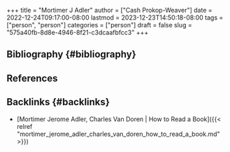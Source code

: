 +++
title = "Mortimer J Adler"
author = ["Cash Prokop-Weaver"]
date = 2022-12-24T09:17:00-08:00
lastmod = 2023-12-23T14:50:18-08:00
tags = ["person", "person"]
categories = ["person"]
draft = false
slug = "575a40fb-8d8e-4946-8f21-c3dcaafbfcc3"
+++

## Bibliography {#bibliography}

## References

<style>.csl-entry{text-indent: -1.5em; margin-left: 1.5em;}</style><div class="csl-bib-body">
</div>



## Backlinks {#backlinks}

-   [Mortimer Jerome Adler, Charles Van Doren | How to Read a Book]({{< relref "mortimer_jerome_adler_charles_van_doren_how_to_read_a_book.md" >}})

